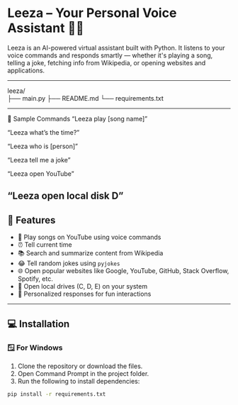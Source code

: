 # Leeza – Your Personal Voice Assistant 🧠🎤

Leeza is an AI-powered virtual assistant built with Python. It listens to your voice commands and responds smartly — whether it's playing a song, telling a joke, fetching info from Wikipedia, or opening websites and applications.

---
leeza/<br>
├── main.py
├── README.md
└── requirements.txt

---
🧪 Sample Commands
“Leeza play [song name]”

“Leeza what’s the time?”

“Leeza who is [person]”

“Leeza tell me a joke”

“Leeza open YouTube”

“Leeza open local disk D”
---

## 🧩 Features

- 🎵 Play songs on YouTube using voice commands
- ⏰ Tell current time
- 📚 Search and summarize content from Wikipedia
- 😂 Tell random jokes using `pyjokes`
- 🌐 Open popular websites like Google, YouTube, GitHub, Stack Overflow, Spotify, etc.
- 💾 Open local drives (C, D, E) on your system
- 🧠 Personalized responses for fun interactions

---

## 💻 Installation

### 🪟 For Windows

1. Clone the repository or download the files.
2. Open Command Prompt in the project folder.
3. Run the following to install dependencies:

```bash
pip install -r requirements.txt
